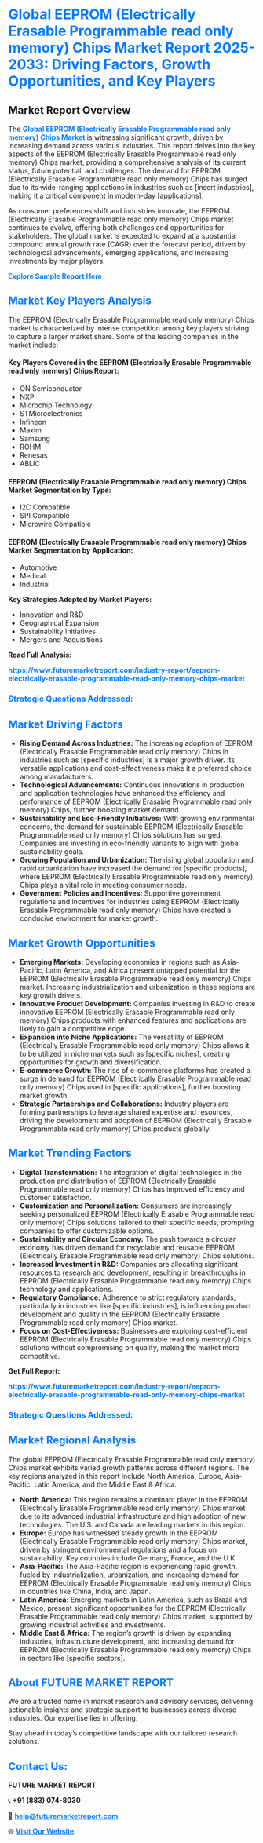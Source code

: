 <h1 style="color: #007BFF;">Global EEPROM (Electrically Erasable Programmable read only memory) Chips Market Report 2025-2033: Driving Factors, Growth Opportunities, and Key Players</h1>

<section id="overview">
<h2>Market Report Overview</h2>
<p>The <a href="https://www.futuremarketreport.com/industry-report/eeprom-electrically-erasable-programmable-read-only-memory-chips-market" style="color: #007BFF; text-decoration: none;"><strong>Global EEPROM (Electrically Erasable Programmable read only memory) Chips Market</strong></a> is witnessing significant growth, driven by increasing demand across various industries. This report delves into the key aspects of the EEPROM (Electrically Erasable Programmable read only memory) Chips market, providing a comprehensive analysis of its current status, future potential, and challenges. The demand for EEPROM (Electrically Erasable Programmable read only memory) Chips has surged due to its wide-ranging applications in industries such as [insert industries], making it a critical component in modern-day [applications].</p>
<p>As consumer preferences shift and industries innovate, the EEPROM (Electrically Erasable Programmable read only memory) Chips market continues to evolve, offering both challenges and opportunities for stakeholders. The global market is expected to expand at a substantial compound annual growth rate (CAGR) over the forecast period, driven by technological advancements, emerging applications, and increasing investments by major players.</p>
</section>

<section id="overview">
<p><a href="https://www.futuremarketreport.com/request-sample/reportId=75289" style="color: #007BFF; text-decoration: none;"><strong>Explore Sample Report Here</strong></a></p>
</section>

<section id="key-players">
<h2 style="color: #007BFF;">Market Key Players Analysis</h2>
<p>The EEPROM (Electrically Erasable Programmable read only memory) Chips market is characterized by intense competition among key players striving to capture a larger market share. Some of the leading companies in the market include:</p>
<h4>Key Players Covered in the EEPROM (Electrically Erasable Programmable read only memory) Chips Report:</h4>
<ul><li>ON Semiconductor</li><li>NXP</li><li>Microchip Technology</li><li>STMicroelectronics</li><li>Infineon</li><li>Maxim</li><li>Samsung</li><li>ROHM</li><li>Renesas</li><li>ABLIC</li></ul>
<h4>EEPROM (Electrically Erasable Programmable read only memory) Chips Market Segmentation by Type:</h4>
<ul><li>I2C Compatible</li><li>SPI Compatible</li><li>Microwire Compatible</li></ul>

<h4>EEPROM (Electrically Erasable Programmable read only memory) Chips Market Segmentation by Application:</h4>
<ul><li>Automotive</li><li>Medical</li><li>Industrial</li></ul>
<p><strong>Key Strategies Adopted by Market Players:</strong></p>
<ul>
<li>Innovation and R&D</li>
<li>Geographical Expansion</li>
<li>Sustainability Initiatives</li>
<li>Mergers and Acquisitions</li>
</ul>
</section>

<section>
<p><strong>Read Full Analysis: </strong></p><a href="https://www.futuremarketreport.com/industry-report/eeprom-electrically-erasable-programmable-read-only-memory-chips-market" style="color: #007BFF; text-decoration: none;"><strong>https://www.futuremarketreport.com/industry-report/eeprom-electrically-erasable-programmable-read-only-memory-chips-market</strong></a>
<h3 style="color: #007BFF;">Strategic Questions Addressed:</h3>
</section>

<section id="driving-factors">
<h2 style="color: #007BFF;">Market Driving Factors</h2>
<ul>
<li><strong>Rising Demand Across Industries:</strong> The increasing adoption of EEPROM (Electrically Erasable Programmable read only memory) Chips in industries such as [specific industries] is a major growth driver. Its versatile applications and cost-effectiveness make it a preferred choice among manufacturers.</li>
<li><strong>Technological Advancements:</strong> Continuous innovations in production and application technologies have enhanced the efficiency and performance of EEPROM (Electrically Erasable Programmable read only memory) Chips, further boosting market demand.</li>
<li><strong>Sustainability and Eco-Friendly Initiatives:</strong> With growing environmental concerns, the demand for sustainable EEPROM (Electrically Erasable Programmable read only memory) Chips solutions has surged. Companies are investing in eco-friendly variants to align with global sustainability goals.</li>
<li><strong>Growing Population and Urbanization:</strong> The rising global population and rapid urbanization have increased the demand for [specific products], where EEPROM (Electrically Erasable Programmable read only memory) Chips plays a vital role in meeting consumer needs.</li>
<li><strong>Government Policies and Incentives:</strong> Supportive government regulations and incentives for industries using EEPROM (Electrically Erasable Programmable read only memory) Chips have created a conducive environment for market growth.</li>
</ul>
</section>

<section id="growth-opportunities">
<h2 style="color: #007BFF;">Market Growth Opportunities</h2>
<ul>
<li><strong>Emerging Markets:</strong> Developing economies in regions such as Asia-Pacific, Latin America, and Africa present untapped potential for the EEPROM (Electrically Erasable Programmable read only memory) Chips market. Increasing industrialization and urbanization in these regions are key growth drivers.</li>
<li><strong>Innovative Product Development:</strong> Companies investing in R&D to create innovative EEPROM (Electrically Erasable Programmable read only memory) Chips products with enhanced features and applications are likely to gain a competitive edge.</li>
<li><strong>Expansion into Niche Applications:</strong> The versatility of EEPROM (Electrically Erasable Programmable read only memory) Chips allows it to be utilized in niche markets such as [specific niches], creating opportunities for growth and diversification.</li>
<li><strong>E-commerce Growth:</strong> The rise of e-commerce platforms has created a surge in demand for EEPROM (Electrically Erasable Programmable read only memory) Chips used in [specific applications], further boosting market growth.</li>
<li><strong>Strategic Partnerships and Collaborations:</strong> Industry players are forming partnerships to leverage shared expertise and resources, driving the development and adoption of EEPROM (Electrically Erasable Programmable read only memory) Chips products globally.</li>
</ul>
</section>

<section id="trending-factors">
<h2 style="color: #007BFF;">Market Trending Factors</h2>
<ul>
<li><strong>Digital Transformation:</strong> The integration of digital technologies in the production and distribution of EEPROM (Electrically Erasable Programmable read only memory) Chips has improved efficiency and customer satisfaction.</li>
<li><strong>Customization and Personalization:</strong> Consumers are increasingly seeking personalized EEPROM (Electrically Erasable Programmable read only memory) Chips solutions tailored to their specific needs, prompting companies to offer customizable options.</li>
<li><strong>Sustainability and Circular Economy:</strong> The push towards a circular economy has driven demand for recyclable and reusable EEPROM (Electrically Erasable Programmable read only memory) Chips solutions.</li>
<li><strong>Increased Investment in R&D:</strong> Companies are allocating significant resources to research and development, resulting in breakthroughs in EEPROM (Electrically Erasable Programmable read only memory) Chips technology and applications.</li>
<li><strong>Regulatory Compliance:</strong> Adherence to strict regulatory standards, particularly in industries like [specific industries], is influencing product development and quality in the EEPROM (Electrically Erasable Programmable read only memory) Chips market.</li>
<li><strong>Focus on Cost-Effectiveness:</strong> Businesses are exploring cost-efficient EEPROM (Electrically Erasable Programmable read only memory) Chips solutions without compromising on quality, making the market more competitive.</li>
</ul>
</section>

<section>
<p><strong>Get Full Report: </strong></p><a href="https://www.futuremarketreport.com/industry-report/eeprom-electrically-erasable-programmable-read-only-memory-chips-market" style="color: #007BFF; text-decoration: none;"><strong>https://www.futuremarketreport.com/industry-report/eeprom-electrically-erasable-programmable-read-only-memory-chips-market</strong></a>
<h3 style="color: #007BFF;">Strategic Questions Addressed:</h3>
</section>


<section id="regional-analysis">
<h2 style="color: #007BFF;">Market Regional Analysis</h2>
<p>The global EEPROM (Electrically Erasable Programmable read only memory) Chips market exhibits varied growth patterns across different regions. The key regions analyzed in this report include North America, Europe, Asia-Pacific, Latin America, and the Middle East & Africa:</p>
<ul>
<li><strong>North America:</strong> This region remains a dominant player in the EEPROM (Electrically Erasable Programmable read only memory) Chips market due to its advanced industrial infrastructure and high adoption of new technologies. The U.S. and Canada are leading markets in this region.</li>
<li><strong>Europe:</strong> Europe has witnessed steady growth in the EEPROM (Electrically Erasable Programmable read only memory) Chips market, driven by stringent environmental regulations and a focus on sustainability. Key countries include Germany, France, and the U.K.</li>
<li><strong>Asia-Pacific:</strong> The Asia-Pacific region is experiencing rapid growth, fueled by industrialization, urbanization, and increasing demand for EEPROM (Electrically Erasable Programmable read only memory) Chips in countries like China, India, and Japan.</li>
<li><strong>Latin America:</strong> Emerging markets in Latin America, such as Brazil and Mexico, present significant opportunities for the EEPROM (Electrically Erasable Programmable read only memory) Chips market, supported by growing industrial activities and investments.</li>
<li><strong>Middle East & Africa:</strong> The region’s growth is driven by expanding industries, infrastructure development, and increasing demand for EEPROM (Electrically Erasable Programmable read only memory) Chips in sectors like [specific sectors].</li>
</ul>
</section>

<footer>
<h2 style="color: #007BFF;">About FUTURE MARKET REPORT</h2>
<p>We are a trusted name in market research and advisory services, delivering actionable insights and strategic support to businesses across diverse industries. Our expertise lies in offering:</p>

<p>Stay ahead in today’s competitive landscape with our tailored research solutions.</p>

<h2 style="color: #007BFF;">Contact Us:</h2>
<p><strong>FUTURE MARKET REPORT</strong></p>
<p>📞 <strong>+91 (883) 074-8030</strong></p>
<p>📧 <strong><a href="mailto:help@futuremarketreport.com" style="color: #007BFF;">help@futuremarketreport.com</a></strong></p>
<p>🌐 <strong><a href="https://www.futuremarketreport.com/" style="color: #007BFF;">Visit Our Website</a></strong></p>
</footer>